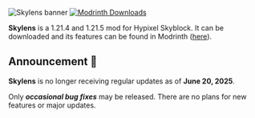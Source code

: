 ![Skylens banner](https://cdn.modrinth.com/data/cached_images/af8cedf649628d9f4ce17908cddc91ef15710eb1.png)
[![Modrinth Downloads](https://img.shields.io/modrinth/dt/skylens?style=flat-square&logo=modrinth&label=Downloads&color=00af5c)](https://modrinth.com/mod/skylens)

**Skylens** is a 1.21.4 and 1.21.5 mod for Hypixel Skyblock. It can be downloaded and its features can be found in Modrinth ([here](https://modrinth.com/mod/skylens)).

## Announcement 🚧
**Skylens** is no longer receiving regular updates as of **June 20, 2025**.

Only ***occasional bug fixes*** may be released. There are no plans for new features or major updates.
